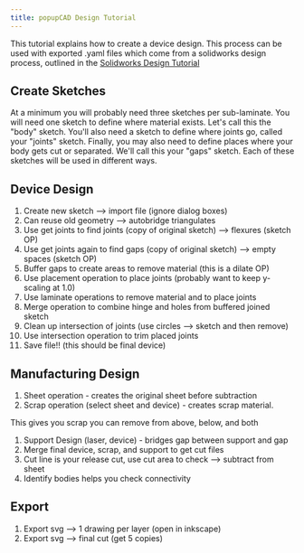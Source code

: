 ```yaml
---
title: popupCAD Design Tutorial
---
```


This tutorial explains how to create a device design.  This process can be used with exported .yaml files which come from a solidworks design process, outlined in the [Solidworks Design Tutorial]({{site.url}}/tutorials/solidworks-design-tutorial)

Create Sketches
---------------

At a minimum you will probably need three sketches per sub-laminate.  You will need one sketch to define where material exists.  Let's call this the "body" sketch.  You'll also need a sketch to define where joints go, called your "joints" sketch.  Finally, you may also need to define places where your body gets cut or separated.  We'll call this your "gaps" sketch.  Each of these sketches will be used in different ways.

Device Design
-----------------
1. Create new sketch --> import file (ignore dialog boxes)
1. Can reuse old geometry --> autobridge triangulates
1. Use get joints to find joints (copy of original sketch) --> flexures (sketch OP)
1. Use get joints again to find gaps (copy of original sketch) --> empty spaces (sketch OP)
1. Buffer gaps to create areas to remove material (this is a dilate OP)  
1. Use placement operation to place joints (probably want to keep y-scaling at 1.0)
1. Use laminate operations to remove material and to place joints
1. Merge operation to combine hinge and holes from buffered joined sketch
1. Clean up intersection of joints (use circles --> sketch and then remove)
1. Use intersection operation to trim placed joints
1. Save file!! (this should be final device)

Manufacturing Design
--------------------
1. Sheet operation - creates the original sheet before subtraction
1. Scrap operation (select sheet and device) - creates scrap material.  

  This gives you scrap you can remove from above, below, and both
1. Support Design (laser, device) - bridges gap between support and gap
1. Merge final device, scrap, and support to get cut files
1. Cut line is your release cut, use cut area to check --> subtract from sheet
1. Identify bodies helps you check connectivity  

Export
------
1. Export svg --> 1 drawing per layer (open in inkscape)
1. Export svg --> final cut (get 5 copies)


